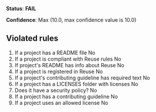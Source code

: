 **Status**: **FAIL**

**Confidence**: Max (10.0, max confidence value is 10.0)

## Violated rules

1.  If a project has a README file No
1.  If a project is compliant with Reuse rules No
1.  If project's README has info about Reuse No
1.  If a project is registered in Reuse No
1.  If a project's contributing guideline has required text No
1.  If a project has a LICENSES folder with licenses No
1.  Does it have a security policy? No
1.  If a project has a contributing guideline No
1.  If a project uses an allowed license No
